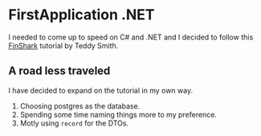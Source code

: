 # FirstApplication .NET 

I needed to come up to speed on C# and .NET and I decided to follow this [FinShark](https://github.com/teddysmithdev/FinShark) tutorial by Teddy Smith. 

## A road less traveled

I have decided to expand on the tutorial in my own way. 
  1. Choosing postgres as the database.
  2. Spending some time naming things more to my preference.
  3. Motly using `record` for the DTOs.
